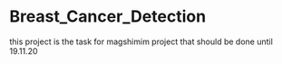 # Breast_Cancer_Detection
this project is the task for magshimim project that should be done until 19.11.20
